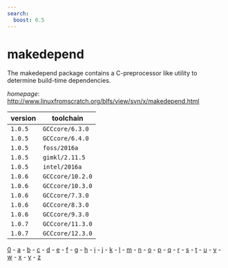 ```yaml
---
search:
  boost: 0.5
---
```

# makedepend

The makedepend package contains a C-preprocessor like utility to determine build-time dependencies.

*homepage*: <http://www.linuxfromscratch.org/blfs/view/svn/x/makedepend.html>

version | toolchain
--------|----------
``1.0.5`` | ``GCCcore/6.3.0``
``1.0.5`` | ``GCCcore/6.4.0``
``1.0.5`` | ``foss/2016a``
``1.0.5`` | ``gimkl/2.11.5``
``1.0.5`` | ``intel/2016a``
``1.0.6`` | ``GCCcore/10.2.0``
``1.0.6`` | ``GCCcore/10.3.0``
``1.0.6`` | ``GCCcore/7.3.0``
``1.0.6`` | ``GCCcore/8.3.0``
``1.0.6`` | ``GCCcore/9.3.0``
``1.0.7`` | ``GCCcore/11.3.0``
``1.0.7`` | ``GCCcore/12.3.0``

[0](../0/index.md) - [a](../a/index.md) - [b](../b/index.md) - [c](../c/index.md) - [d](../d/index.md) - [e](../e/index.md) - [f](../f/index.md) - [g](../g/index.md) - [h](../h/index.md) - [i](../i/index.md) - [j](../j/index.md) - [k](../k/index.md) - [l](../l/index.md) - [m](../m/index.md) - [n](../n/index.md) - [o](../o/index.md) - [p](../p/index.md) - [q](../q/index.md) - [r](../r/index.md) - [s](../s/index.md) - [t](../t/index.md) - [u](../u/index.md) - [v](../v/index.md) - [w](../w/index.md) - [x](../x/index.md) - [y](../y/index.md) - [z](../z/index.md)

